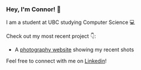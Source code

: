 ### Hey, I'm Connor! 👋
I am a student at UBC studying Computer Science 💻

Check out my most recent project 👇:
- A [photography website](https://youngconnorr.github.io/photo-gallery/) showing my recent shots

Feel free to connect with me on [Linkedin](www.linkedin.com/in/connor-youngg)!

<!--
**youngconnorr/youngconnorr** is a ✨ _special_ ✨ repository because its `README.md` (this file) appears on your GitHub profile.

Here are some ideas to get you started:

- 🔭 I’m currently working on ...
- 🌱 I’m currently learning ...
- 👯 I’m looking to collaborate on ...
- 🤔 I’m looking for help with ...
- 💬 Ask me about ...
- 📫 How to reach me: ...
- 😄 Pronouns: ...
- ⚡ Fun fact: ...
-->
